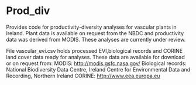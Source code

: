 # Prod_div
Provides code for productivity-diversity analyses for vascular plants in Ireland. Plant data is available on request from the NBDC and productivity data was derived from MODIS. These analyses are currently under review. 


File vascular_evi.csv holds processed EVI,biological records and CORINE land cover data ready for analyses. These data are available for download or on request from:
MODIS: http://modis.gsfc.nasa.gov/
Biological records: National Biodiversity Data Centre, Ireland
                    Centre for Environmental Data and Recording, Northern Ireland
CORINE: http://www.eea.europa.eu
